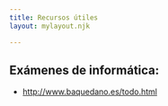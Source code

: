 ```yaml
--- 
title: Recursos útiles
layout: mylayout.njk

--- 
```


## Exámenes de informática: 

- <a href="http://www.baquedano.es/todo.html" target="_blank">http://www.baquedano.es/todo.html</a>

